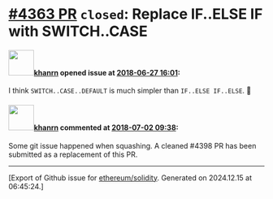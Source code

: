 # [\#4363 PR](https://github.com/ethereum/solidity/pull/4363) `closed`: Replace IF..ELSE IF with SWITCH..CASE

#### <img src="https://avatars.githubusercontent.com/u/6243408?u=912c9472362753b782af7746617ced451c89c0eb&v=4" width="50">[khanrn](https://github.com/khanrn) opened issue at [2018-06-27 16:01](https://github.com/ethereum/solidity/pull/4363):

I think `SWITCH..CASE..DEFAULT` is much simpler than `IF..ELSE IF..ELSE`. :slightly_smiling_face: 

#### <img src="https://avatars.githubusercontent.com/u/6243408?u=912c9472362753b782af7746617ced451c89c0eb&v=4" width="50">[khanrn](https://github.com/khanrn) commented at [2018-07-02 09:38](https://github.com/ethereum/solidity/pull/4363#issuecomment-401735956):

Some git issue happened when squashing. A cleaned #4398 PR has been submitted as a replacement of this PR.


-------------------------------------------------------------------------------



[Export of Github issue for [ethereum/solidity](https://github.com/ethereum/solidity). Generated on 2024.12.15 at 06:45:24.]
